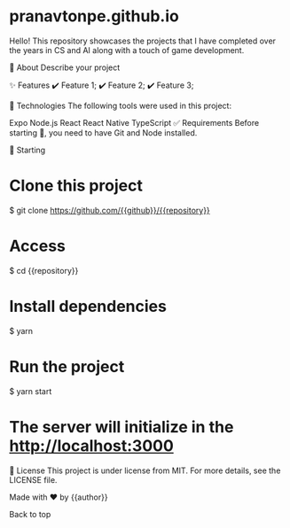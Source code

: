 # pranavtonpe.github.io
Hello! This repository showcases the projects that I have completed over the years in CS and AI along with a touch of game development.

🎯 About
Describe your project

✨ Features
✔️ Feature 1;
✔️ Feature 2;
✔️ Feature 3;

🚀 Technologies
The following tools were used in this project:

Expo
Node.js
React
React Native
TypeScript
✅ Requirements
Before starting 🏁, you need to have Git and Node installed.

🏁 Starting
# Clone this project
$ git clone https://github.com/{{github}}/{{repository}}

# Access
$ cd {{repository}}

# Install dependencies
$ yarn

# Run the project
$ yarn start

# The server will initialize in the <http://localhost:3000>
📝 License
This project is under license from MIT. For more details, see the LICENSE file.

Made with ❤️ by {{author}}

 

Back to top
